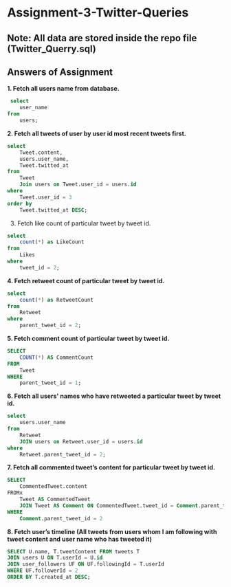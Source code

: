 # Assignment-3-Twitter-Queries

## Note: All data are stored inside the repo file (Twitter_Querry.sql) 
## Answers of Assignment
 **1. Fetch all users name from database.**
```sql
 select
    user_name
from
    users;
```

 **2. Fetch all tweets of user by user id most recent tweets first.**
```sql
select
    Tweet.content,
    users.user_name,
    Tweet.twitted_at
from
    Tweet
    Join users on Tweet.user_id = users.id
where
    Tweet.user_id = 3
order by
    Tweet.twitted_at DESC; 
```

 3. Fetch like count of particular tweet by tweet id.
```sql
select
    count(*) as LikeCount
from
    Likes
where
    tweet_id = 2;
```

 **4. Fetch retweet count of particular tweet by tweet id.**
```sql
select
    count(*) as RetweetCount
from
    Retweet
where
    parent_tweet_id = 2;
```

 **5. Fetch comment count of particular tweet by tweet id.**
```sql
SELECT
    COUNT(*) AS CommentCount
FROM
    Tweet
WHERE
    parent_tweet_id = 1;
```

 **6. Fetch all users' names who have retweeted a particular tweet by tweet id.**
```sql
select
    users.user_name
from
    Retweet
    JOIN users on Retweet.user_id = users.id
where
    Retweet.parent_tweet_id = 2;
```
 **7. Fetch all commented tweet’s content for particular tweet by tweet id.**
```sql
SELECT
    CommentedTweet.content
FROMx
    Tweet AS CommentedTweet
    JOIN Tweet AS Comment ON CommentedTweet.tweet_id = Comment.parent_tweet_id
WHERE
    Comment.parent_tweet_id = 2
```

 **8. Fetch user’s timeline (All tweets from users whom I am following with tweet content and user name who has tweeted it)**
```sql
SELECT U.name, T.tweetContent FROM tweets T
JOIN users U ON T.userId = U.id
JOIN user_followers UF ON UF.followingId = T.userId
WHERE UF.followerId = 2
ORDER BY T.created_at DESC;
```
#
